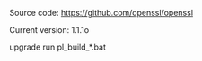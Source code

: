 Source code: https://github.com/openssl/openssl

Current version: 1.1.1o

upgrade run pl_build_*.bat

